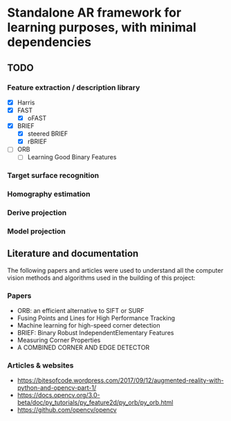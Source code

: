 # Standalone AR framework for learning purposes, with minimal dependencies

## TODO

### Feature extraction / description library 

- [x] Harris
- [x] FAST
    - [x] oFAST
- [x] BRIEF
    - [x] steered BRIEF
    - [x] rBRIEF
- [ ] ORB
    - [ ] Learning Good Binary Features

### Target surface recognition

### Homography estimation

### Derive projection

### Model projection


## Literature and documentation

The following papers and articles were used to understand all the computer
vision methods and algorithms used in the building of this project:

### Papers

- ORB: an efficient alternative to SIFT or SURF
- Fusing Points and Lines for High Performance Tracking
- Machine learning for high-speed corner detection
- BRIEF: Binary Robust IndependentElementary Features
- Measuring Corner Properties
- A COMBINED CORNER AND EDGE DETECTOR


### Articles & websites

- https://bitesofcode.wordpress.com/2017/09/12/augmented-reality-with-python-and-opencv-part-1/
- https://docs.opencv.org/3.0-beta/doc/py_tutorials/py_feature2d/py_orb/py_orb.html
- https://github.com/opencv/opencv

